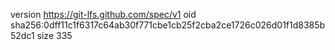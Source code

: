 version https://git-lfs.github.com/spec/v1
oid sha256:0dff11c1f6317c64ab30f771cbe1cb25f2cba2ce1726c026d01f1d8385b52dc1
size 335
